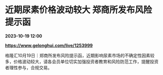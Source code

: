 # 近期尿素价格波动较大 郑商所发布风险提示函

**2023-10-19 12:00**

**https://www.gelonghui.com/live/1253999**

格隆汇10月19日｜郑商所发布风险提示函，近期影响尿素市场的不确定性因素较多，价格波动较大，请各会员单位切实加强投资者教育和风险防范工作，提醒投资者理性参与，合规交易。